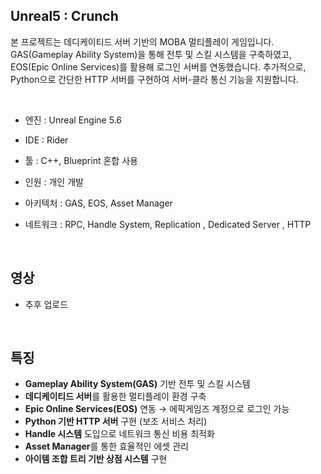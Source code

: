 ## Unreal5 : Crunch
본 프로젝트는 데디케이티드 서버 기반의 MOBA 멀티플레이 게임입니다. GAS(Gameplay Ability System)을 통해 전투 및 스킬 시스템을 구축하였고, EOS(Epic Online Services)를 활용해 로그인 서버를 연동했습니다. 추가적으로, Python으로 간단한 HTTP 서버를 구현하여 서버-클라 통신 기능을 지원합니다.


<br>

- 엔진 : Unreal Engine 5.6              
- IDE : Rider                          
- 툴 : C++, Blueprint 혼합 사용       
- 인원 : 개인 개발                      
- 아키텍처 : GAS, EOS, Asset Manager      
- 네트워크 : RPC, Handle System, Replication , Dedicated Server , HTTP

  <br>

## 영상
- 추후 업로드

<br>

## 특징
- **Gameplay Ability System(GAS)** 기반 전투 및 스킬 시스템  
- **데디케이티드 서버**를 활용한 멀티플레이 환경 구축  
- **Epic Online Services(EOS)** 연동 → 에픽게임즈 계정으로 로그인 가능  
- **Python 기반 HTTP 서버** 구현 (보조 서비스 처리)  
- **Handle 시스템** 도입으로 네트워크 통신 비용 최적화  
- **Asset Manager**를 통한 효율적인 에셋 관리  
- **아이템 조합 트리 기반 상점 시스템** 구현  
